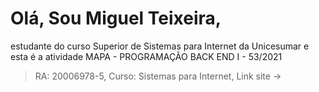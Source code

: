 # Olá, Sou Miguel Teixeira,
estudante do curso Superior de Sistemas para Internet da Unicesumar e esta é a atividade MAPA - PROGRAMAÇÃO BACK END I - 53/2021

> RA: 20006978-5,
> Curso: Sistemas para Internet,
> Link site -> 

